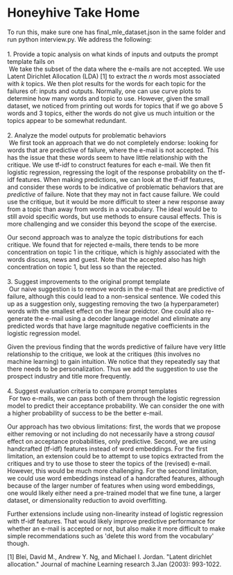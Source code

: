 # Honeyhive Take Home

To run this, make sure one has final_mle_dataset.json in the same folder and run python interview.py. We address the following:<br>
<br>
	1.	Provide a topic analysis on what kinds of inputs and outputs the prompt template fails on <br>
  &nbsp;We take the subset of the data where the e-mails are not accepted. We use Latent Dirichlet Allocation (LDA) [1] to extract the $n$ words most associated with $k$ topics. We then plot results for the words for each topic for the failures of: inputs and outputs. Normally, one can use curve plots to determine how many words and topic to use. However, given the small dataset, we noticed from printing out words for topics that if we go above 5 words and 3 topics, either the words do not give us much intuition or the topics appear to be somewhat redundant.<br>
  <br>
	2.	Analyze the model outputs for problematic behaviors<br>
	&nbsp;We first took an approach that we do not completely endorse: looking for words that are predictive of failure, where the e-mail is not accepted. This has the issue that these words seem to have little relationship with the critique. We use tf-idf to construct features for each e-mail. We then fit logistic regression, regressing the logit of the response probability on the tf-idf features. When making predictions, we can look at the tf-idf features, and consider these words to be indicative of problematic behaviors that are _predictive_ of failure. Note that they may not in fact cause failure. We could use the critique, but it would be more difficult to steer a new response away from a topic than away from words in a vocabulary. The ideal would be to still avoid specific words, but use methods to ensure causal effects. This is more challenging and we consider this beyond the scope of the exercise.<br>

Our second approach was to analyze the topic distributions for each critique. We found that for rejected e-mails, there tends to be more concentration on topic 1 in the critique, which is highly associated with the words discuss, news and guest. Note that the accepted also has high concentration on topic 1, but less so than the rejected.
	<br>
	<br>
	3.	Suggest improvements to the original prompt template<br>
	&nbsp;Our naive suggestion is to remove words in the e-mail that are predictive of failure, although this could lead to a non-sensical sentence. We coded this up as a suggestion only, suggesting removing the two (a hyperparameter) words with the smallest effect on the linear preidctor. One could also re-generate the e-mail using a decoder language model and eliminate any predicted words that have large magnitude negative coefficients in the logistic regression model.<br>

Given the previous finding that the words predictive of failure have very little relationship to the critique, we look at the critiques (this involves no machine learning) to gain intuition. We notice that they repeatedly say that there needs to be personalization. Thus we add the suggestion to use the prospect industry and title more frequently.
	<br>
	<br>
	4.	Suggest evaluation criteria to compare prompt templates<br>
	&nbsp;For two e-mails, we can pass both of them through the logistic regression model to predict their acceptance probability. We can consider the one with a higher probability of success to be the better e-mail.<br>

Our approach has two obvious limitations: first, the words that we propose either removing or not including do not necessarily have a strong _causal_ effect on acceptance probabilities, only predictive. Second, we are using handcrafted (tf-idf) features instead of word embeddings. For the first limitation, an extension could be to attempt to use topics extracted from the critiques and try to use those to steer the topics of the (revised) e-mail. However, this would be much more challenging. For the second limitation, we could use word embeddings instead of a handcrafted features, although because of the larger number of features when using word embeddings, one would likely either need a pre-trained model that we fine tune, a larger dataset, or dimensionality reduction to avoid overfitting.<br>

Further extensions include using non-linearity instead of logistic regression with tf-idf features. That would likely improve predictive performance for whether an e-mail is accepted or not, but also make it more difficult to make simple recommendations such as 'delete this word from the vocabulary' though.<br>

[1] Blei, David M., Andrew Y. Ng, and Michael I. Jordan. "Latent dirichlet allocation." Journal of machine Learning research 3.Jan (2003): 993-1022.
